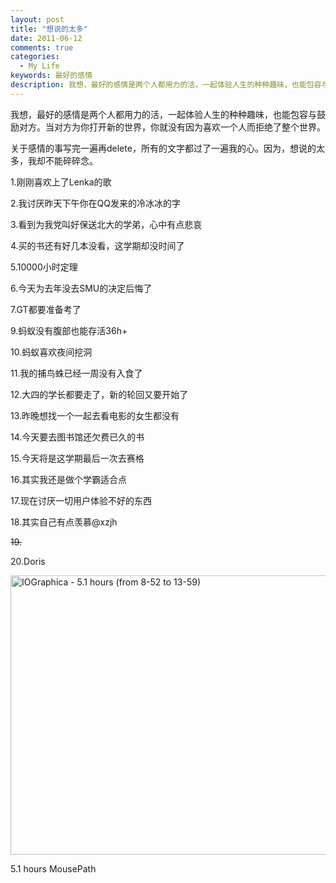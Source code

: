 ```yaml
---
layout: post
title: "想说的太多"
date: 2011-06-12
comments: true
categories:
  - My Life
keywords: 最好的感情
description: 我想，最好的感情是两个人都用力的活，一起体验人生的种种趣味，也能包容与鼓励对方。当对方为你打开新的世界，你就没有因为喜欢一个人而拒绝了整个世界。
---
```

我想，最好的感情是两个人都用力的活，一起体验人生的种种趣味，也能包容与鼓励对方。当对方为你打开新的世界，你就没有因为喜欢一个人而拒绝了整个世界。

关于感情的事写完一遍再delete，所有的文字都过了一遍我的心。因为，想说的太多，我却不能碎碎念。

<!-- more -->

1.刚刚喜欢上了Lenka的歌

2.我讨厌昨天下午你在QQ发来的冷冰冰的字

3.看到为我党叫好保送北大的学弟，心中有点悲哀

4.买的书还有好几本没看，这学期却没时间了

5.10000小时定理

6.今天为去年没去SMU的决定后悔了

7.GT都要准备考了

9.蚂蚁没有腹部也能存活36h+

10.蚂蚁喜欢夜间挖洞

11.我的捕鸟蛛已经一周没有入食了

12.大四的学长都要走了，新的轮回又要开始了

13.昨晚想找一个一起去看电影的女生都没有

14.今天要去图书馆还欠费已久的书

15.今天将是这学期最后一次去赛格

16.其实我还是做个学霸适合点

17.现在讨厌一切用户体验不好的东西

18.其实自己有点羡慕@xzjh

~~19.~~

20.Doris

[<img style="background-image: none; padding-left: 0px; padding-right: 0px; display: inline; padding-top: 0px; border-width: 0px;" title="IOGraphica - 5.1 hours (from 8-52 to 13-59)" src="http://wordpress.lufangming.com/wp-content/uploads/2011/06/IOGraphica-5.1-hours-from-8-52-to-13-59_thumb.png" alt="IOGraphica - 5.1 hours (from 8-52 to 13-59)" width="791" height="447" border="0" />][1]

5.1 hours MousePath

 [1]: http://wordpress.lufangming.com/wp-content/uploads/2011/06/IOGraphica-5.1-hours-from-8-52-to-13-59.png